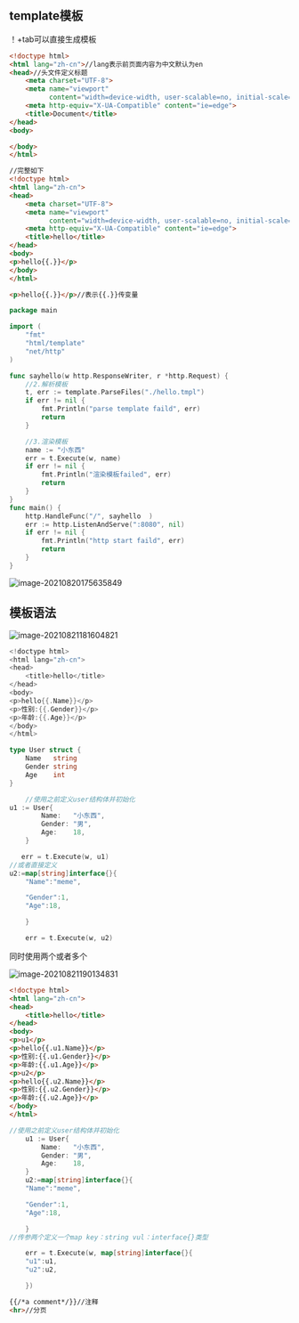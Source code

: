 ## template模板

！+tab可以直接生成模板

```html
<!doctype html>
<html lang="zh-cn">//lang表示前页面内容为中文默认为en
<head>//头文件定义标题
    <meta charset="UTF-8">
    <meta name="viewport"
          content="width=device-width, user-scalable=no, initial-scale=1.0, maximum-scale=1.0, minimum-scale=1.0">
    <meta http-equiv="X-UA-Compatible" content="ie=edge">
    <title>Document</title>
</head>
<body>

</body>
</html>
```

```html
//完整如下
<!doctype html>
<html lang="zh-cn">
<head>
    <meta charset="UTF-8">
    <meta name="viewport"
          content="width=device-width, user-scalable=no, initial-scale=1.0, maximum-scale=1.0, minimum-scale=1.0">
    <meta http-equiv="X-UA-Compatible" content="ie=edge">
    <title>hello</title>
</head>
<body>
<p>hello{{.}}</p>
</body>
</html>
```



```html
<p>hello{{.}}</p>//表示{{.}}传变量
```

```go
package main

import (
	"fmt"
	"html/template"
	"net/http"
)

func sayhello(w http.ResponseWriter, r *http.Request) {
	//2.解析模板
	t, err := template.ParseFiles("./hello.tmpl")
	if err != nil {
		fmt.Println("parse template faild", err)
		return
	}

	//3.渲染模板
	name := "小东西"
	err = t.Execute(w, name)
	if err != nil {
		fmt.Println("渲染模板failed", err)
		return
	}
}
func main() {
	http.HandleFunc("/", sayhello  )
	err := http.ListenAndServe(":8080", nil)
	if err != nil {
		fmt.Println("http start faild", err)
		return
	}
}

```

![image-20210820175635849](C:\Users\16451\AppData\Roaming\Typora\typora-user-images\image-20210820175635849.png)

## 模板语法

![image-20210821181604821](C:\Users\16451\AppData\Roaming\Typora\typora-user-images\image-20210821181604821.png)

```go
<!doctype html>
<html lang="zh-cn">
<head>
    <title>hello</title>
</head>
<body>
<p>hello{{.Name}}</p>
<p>性别:{{.Gender}}</p>
<p>年龄:{{.Age}}</p>
</body>
</html>
```

```go
type User struct {
	Name   string
	Gender string
	Age    int
}
```

```go
	//使用之前定义user结构体并初始化
u1 := User{
		Name:   "小东西",
		Gender: "男",
		Age:    18,
	}

   err = t.Execute(w, u1)
//或者直接定义
u2:=map[string]interface{}{
	"Name":"meme",

	"Gender":1,
	"Age":18,

	}

	err = t.Execute(w, u2)
```

同时使用两个或者多个

![image-20210821190134831](C:\Users\16451\AppData\Roaming\Typora\typora-user-images\image-20210821190134831.png)

```html
<!doctype html>
<html lang="zh-cn">
<head>
    <title>hello</title>
</head>
<body>
<p>u1</p>
<p>hello{{.u1.Name}}</p>
<p>性别:{{.u1.Gender}}</p>
<p>年龄:{{.u1.Age}}</p>
<p>u2</p>
<p>hello{{.u2.Name}}</p>
<p>性别:{{.u2.Gender}}</p>
<p>年龄:{{.u2.Age}}</p>
</body>
</html>
```

```go
//使用之前定义user结构体并初始化
	u1 := User{
		Name:   "小东西",
		Gender: "男",
		Age:    18,
	}
	u2:=map[string]interface{}{
	"Name":"meme",

	"Gender":1,
	"Age":18,

	}
//传参两个定义一个map key：string vul：interface{}类型

	err = t.Execute(w, map[string]interface{}{
	"u1":u1,
	"u2":u2,

	})
```



```html
{{/*a comment*/}}//注释
<hr>//分页
```
